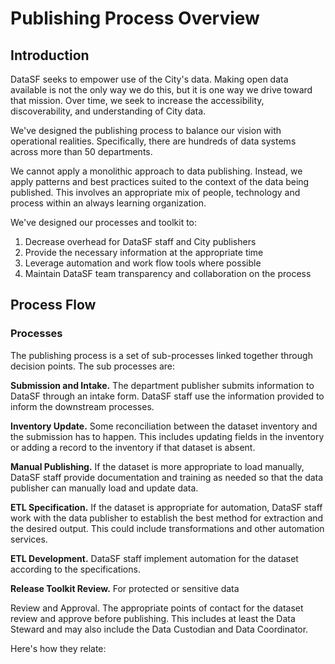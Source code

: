 # Publishing Process Overview

## Introduction

DataSF seeks to empower use of the City's data. Making open data available is not the only way we do this, but it is one way we drive toward that mission. Over time, we seek to increase the accessibility, discoverability, and understanding of City data.

We've designed the publishing process to balance our vision with operational realities. Specifically, there are hundreds of data systems across more than 50 departments.

We cannot apply a monolithic approach to data publishing. Instead, we apply patterns and best practices suited to the context of the data being published. This involves an appropriate mix of people, technology and process within an always learning organization.

We've designed our processes and toolkit to:

1. Decrease overhead for DataSF staff and City publishers
2. Provide the necessary information at the appropriate time
3. Leverage automation and work flow tools where possible
4. Maintain DataSF team transparency and collaboration on the process

## Process Flow

### Processes

The publishing process is a set of sub-processes linked together through decision points. The sub processes are:

**Submission and Intake.** The department publisher submits information to DataSF through an intake form. DataSF staff use the information provided to inform the downstream processes.

**Inventory Update.** Some reconciliation between the dataset inventory and the submission has to happen. This includes updating fields in the inventory or adding a record to the inventory if that dataset is absent.

**Manual Publishing.** If the dataset is more appropriate to load manually, DataSF staff provide documentation and training as needed so that the data publisher can manually load and update data.

**ETL Specification.** If the dataset is appropriate for automation, DataSF staff work with the data publisher to establish the best method for extraction and the desired output. This could include transformations and other automation services.

**ETL Development.** DataSF staff implement automation for the dataset according to the specifications.

**Release Toolkit Review.** For protected or sensitive data

Review and Approval. The appropriate points of contact for the dataset review and approve before publishing. This includes at least the Data Steward and may also include the Data Custodian and Data Coordinator.

Here's how they relate:

### 



